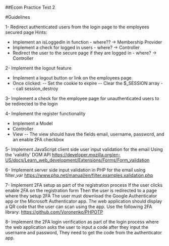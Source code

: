 ##Ecom Practice Test 2 

#Guidelines

1- Redirect authenticated users from the login page to the employees secured page
Hints:
- Implement an isLoggedIn in function - where?? -> Membership Provider
- Implement a check for logged in users - where? -> Controller 
- Redirect the user to the secure page if they are logged in - where? -> Controller


2- Implement the logout feature
- Implement a logout button or link on the employees page
- Once clicked:
-- Set the cookie to expire
-- Clear the $_SESSION array
-- call session_destroy


3- Implement a check for the employee page for unauthenticated users to be redirected to the login


4- Implement the register functionality
- Implement a Model
- Controller
- View
-- The view should have the fields email, username, password, and an enable 2FA checkbox

5- Implement JavaScript client side user input validation for the email
Using the 'validity' DOM API
https://developer.mozilla.org/en-US/docs/Learn_web_development/Extensions/Forms/Form_validation

6- Implement server side input validation in PHP for the email using filter_var
https://www.php.net/manual/en/filter.examples.validation.php

7- Implement 2FA setup as part of the registration process
If the user clicks enable 2FA on the registration form
Then the user is redirected to a page where they setup 2FA
The user must download the Google Authenticator app or the Microsoft Authenticator app.
The web application should display a QR code that the user can scan using the app.
Use the following 2FA library: 
https://github.com/Voronenko/PHPOTP

8- Implement the 2FA login verification as part of the login process
where the web application asks the user to input a code after they input the username and password, They need to get the code from the authenticator app.